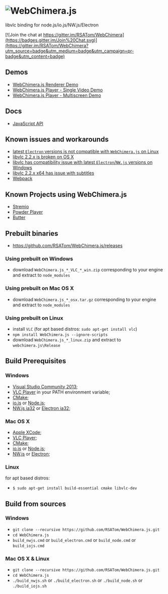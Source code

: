 # <img alt="WebChimera.js" src="https://raw.githubusercontent.com/jaruba/wcjs-logos/master/logos/small/webchimera.png">
libvlc binding for node.js/io.js/NW.js/Electron

[![Join the chat at https://gitter.im/RSATom/WebChimera](https://badges.gitter.im/Join%20Chat.svg)](https://gitter.im/RSATom/WebChimera?utm_source=badge&utm_medium=badge&utm_campaign=pr-badge&utm_content=badge)

## Demos
* [WebChimera.js Renderer Demo](https://github.com/RSATom/wcjs-ugly-demo)
* [WebChimera.js Player - Single Video Demo](https://github.com/jaruba/node-vlcPlayer-demo)
* [WebChimera.js Player - Multiscreen Demo](https://github.com/jaruba/node-vlc-multiscreen)

## Docs
* [JavaScript API](https://github.com/RSATom/WebChimera.js/wiki/JavaScript-API)

## Known issues and workarounds
* [latest `Electron` versions is not compatible with `WebChimera.js` on Linux](https://github.com/RSATom/WebChimera.js/issues/69)
* [libvlc 2.2.x is broken on OS X](https://github.com/RSATom/WebChimera.js/wiki/Due-to-bug-libvlc-2.2.x-could-not-be-used-as-is-outside-VLC.app-on-Mac-OS-X)
* [libvlc has compatibility issue with latest `Electron`/`NW.js` versions on Windows](https://github.com/RSATom/WebChimera.js/wiki/Latest-Electron-and-NW.js-versions-has-compatibility-issue-on-Windows)
* [libvlc 2.2.x x64 has issue with subtitles](https://github.com/RSATom/WebChimera.js/issues/65)
* [Webpack](https://github.com/RSATom/WebChimera.js/wiki/WebChimera.js-with-Webpack)


## Known Projects using WebChimera.js
* [Stremio](http://www.strem.io/)
* [Powder Player](http://powder.media/)
* [Butter](http://butterproject.org/)

## Prebuilt binaries
* https://github.com/RSATom/WebChimera.js/releases

### Using prebuilt on Windows
* download `WebChimera.js_*_VLC_*_win.zip` corresponding to your engine and extract to `node_modules`

### Using prebuilt on Mac OS X
* download `WebChimera.js_*_osx.tar.gz` corresponding to your engine and extract to `node_modules`

### Using prebuilt on Linux
* install `VLC` (for apt based distros: `sudo apt-get install vlc`)
* `npm install WebChimera.js --ignore-scripts`
* download `WebChimera.js_*_linux.zip` and extract to `webchimera.js\Release`

## Build Prerequisites
### Windows
* [Visual Studio Community 2013](https://www.visualstudio.com/en-us/products/visual-studio-community-vs.aspx);
* [VLC Player](http://www.videolan.org/vlc/download-windows.html) in your PATH environment variable;
* [CMake](http://www.cmake.org/);
* [io.js](https://iojs.org) or [Node.js](https://nodejs.org);
* [NW.js ia32](http://nwjs.io/) or [Electron ia32](http://electron.atom.io/);

### Mac OS X
* [Apple XCode](https://developer.apple.com/xcode/);
* [VLC Player](http://www.videolan.org/vlc/download-macosx.html);
* [CMake](http://www.cmake.org/);
* [io.js](https://iojs.org) or [Node.js](https://nodejs.org);
* [NW.js](http://nwjs.io/) or [Electron](http://electron.atom.io/);

### Linux
for apt based distros:
* `$ sudo apt-get install build-essential cmake libvlc-dev`

## Build from sources
### Windows
* `git clone --recursive https://github.com/RSATom/WebChimera.js.git`
* `cd WebChimera.js`
* `build_nwjs.cmd` or `build_electron.cmd` or `build_node.cmd` or `build_iojs.cmd`

### Mac OS X & Linux
* `git clone --recursive https://github.com/RSATom/WebChimera.js.git`
* `cd WebChimera.js`
* `./build_nwjs.sh` or `./build_electron.sh` or `./build_node.sh` or `./build_iojs.sh`
